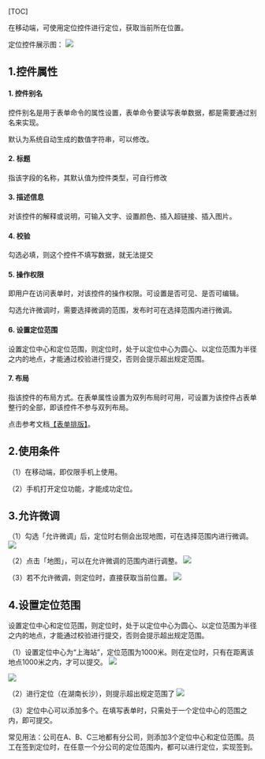 [TOC]

在移动端，可使用定位控件进行定位，获取当前所在位置。

定位控件展示图：
![](http://docfiles.baibaoyun.com/Fvawtzwjvt2DQQ1_IhIkV7m7MpxK)

## 1.控件属性
#### 1. 控件别名
控件别名是用于表单命令的属性设置，表单命令要读写表单数据，都是需要通过别名来实现。

默认为系统自动生成的数值字符串，可以修改。

#### 2. 标题
指该字段的名称，其默认值为控件类型，可自行修改

#### 3. 描述信息
对该控件的解释或说明，可输入文字、设置颜色、插入超链接、插入图片。

#### 4. 校验
勾选必填，则这个控件不填写数据，就无法提交

#### 5. 操作权限
即用户在访问表单时，对该控件的操作权限。可设置是否可见、是否可编辑。

勾选允许微调时，需要选择微调的范围，发布时可在选择范围内进行微调。

#### 6. 设置定位范围
设置定位中心和定位范围，则定位时，处于以定位中心为圆心、以定位范围为半径之内的地点，才能通过校验进行提交，否则会提示超出规定范围。

#### 7. 布局
指该控件的布局方式。在表单属性设置为双列布局时可用，可设置为该控件占表单整行的全部，即该控件不参与双列布局。

点击参考文档[【表单排版】](表单排版.md)。


## 2.使用条件

（1）在移动端，即仅限手机上使用。

（2）手机打开定位功能，才能成功定位。


## 3.允许微调

（1）勾选「允许微调」后，定位时右侧会出现地图，可在选择范围内进行微调。
![](http://bbs.baibaoyun.com/data/attachment/forum/201711/09/162454ldtuy2ylatee0utt.png)


（2）点击「地图」，可以在允许微调的范围内进行调整。
![](http://bbs.baibaoyun.com/data/attachment/forum/201711/09/162455ygrc2r19cbecc1mj.png)


（3）若不允许微调，则定位时，直接获取当前位置。
![](http://bbs.baibaoyun.com/data/attachment/forum/201711/09/162455c5pg6l5y6mbasmab.png)


## 4.设置定位范围

设置定位中心和定位范围，则定位时，处于以定位中心为圆心、以定位范围为半径之内的地点，才能通过校验进行提交，否则会提示超出规定范围。


（1）设置定位中心为“上海站”，定位范围为1000米。则在定位时，只有在距离该地点1000米之内，才可以提交。
![](http://bbs.baibaoyun.com/data/attachment/forum/201711/09/165823m5xlcblhjalwwnbz.png)

![](http://bbs.baibaoyun.com/data/attachment/forum/201711/09/165834b9fgon1l115h1u5b.png)

（2）进行定位（在湖南长沙），则提示超出规定范围了
![](http://bbs.baibaoyun.com/data/attachment/forum/201711/09/170306qphgvtsotxhdpzvu.png)


（3）定位中心可以添加多个。在填写表单时，只需处于一个定位中心的范围之内，即可提交。

常见用法：公司在A、B、C三地都有分公司，则添加3个定位中心和定位范围。员工在签到定位时，在任意一个分公司的定位范围内，都可以进行定位，实现签到。
